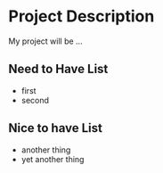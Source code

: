 # Project Description

My project will be ...

## Need to Have List
- first
- second

## Nice to have List 
- another thing
- yet another thing
